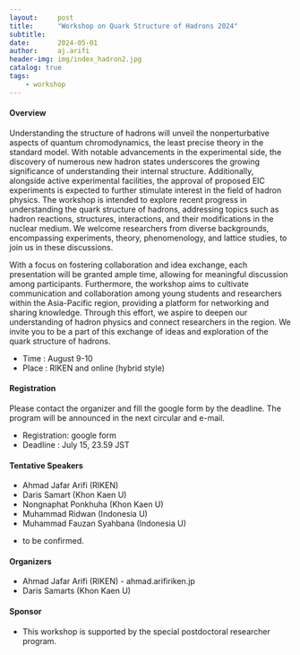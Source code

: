 ```yaml
---
layout:     post
title:      "Workshop on Quark Structure of Hadrons 2024"
subtitle:   
date:       2024-05-01
author:     aj.arifi
header-img: img/index_hadron2.jpg
catalog: true
tags:
    - workshop
---
```



#### Overview

Understanding the structure of hadrons will unveil the nonperturbative aspects of quantum chromodynamics, the least precise theory in the standard model. With notable advancements in the experimental side, the discovery of numerous new hadron states underscores the growing significance of understanding their internal structure. Additionally, alongside active experimental facilities, the approval of proposed EIC experiments is expected to further stimulate interest in the field of hadron physics. The workshop is intended to explore recent progress in understanding the quark structure of hadrons, addressing topics such as hadron reactions, structures, interactions, and their modifications in the nuclear medium. We welcome researchers from diverse backgrounds, encompassing experiments, theory, phenomenology, and lattice studies, to join us in these discussions. 

With a focus on fostering collaboration and idea exchange, each presentation will be granted ample time, allowing for meaningful discussion among participants. Furthermore, the workshop aims to cultivate communication and collaboration among young students and researchers within the Asia-Pacific region, providing a platform for networking and sharing knowledge. Through this effort, we aspire to deepen our understanding of hadron physics and connect researchers in the region. We invite you to be a part of this exchange of ideas and exploration of the quark structure of hadrons.
- Time : August 9-10
- Place : RIKEN and online (hybrid style)

#### Registration
Please contact the organizer and fill the google form by the deadline.
The program will be announced in the next circular and e-mail.
- Registration: google form
- Deadline : July 15, 23.59 JST

#### Tentative Speakers
- Ahmad Jafar Arifi (RIKEN)
- Daris Samart (Khon Kaen U)
- Nongnaphat Ponkhuha (Khon Kaen U)
- Muhammad Ridwan (Indonesia U)
- Muhammad Fauzan Syahbana (Indonesia U)

* to be confirmed.

#### Organizers
- Ahmad Jafar Arifi (RIKEN) - ahmad.arifi<at>riken.jp 
- Daris Samarts (Khon Kaen U)


#### Sponsor
- This workshop is supported by the special postdoctoral researcher program.
